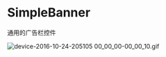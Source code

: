 # SimpleBanner
通用的广告栏控件



![device-2016-10-24-205105 00_00_00-00_00_10.gif](https://github.com/Hemumu/HeMuMu/blob/master/MyApplication/app/src/main/res/raw/simplebannerdemo.gif)
